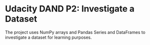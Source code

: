 # Udacity DAND P2: Investigate a Dataset
The project uses NumPy arrays and Pandas Series and DataFrames to investigate a dataset for learning purposes.
